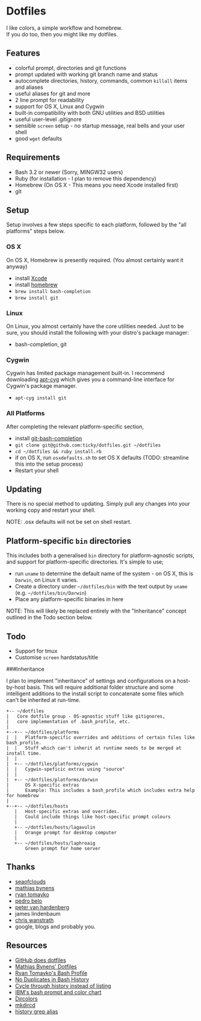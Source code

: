 # Dotfiles

I like colors, a simple workflow and homebrew.  
If you do too, then you might like my dotfiles.

## Features

* colorful prompt, directories and git functions
* prompt updated with working git branch name and status
* autocomplete directories, history, commands, common `killall` items and aliases
* useful aliases for git and more
* 2 line prompt for readability
* support for OS X, Linux and Cygwin
* built-in compatibility with both GNU utilities and BSD utilities
* useful user-level .gitignore
* sensible `screen` setup - no startup message, real bells and your user shell
* good `wget` defaults

## Requirements

* Bash 3.2 or newer (Sorry, MINGW32 users)
* Ruby (for installation - I plan to remove this dependency)
* Homebrew (On OS X - This means you need Xcode installed first)
* git

## Setup

Setup involves a few steps specific to each platform, followed by the "all platforms" steps below.

### OS X

On OS X, Homebrew is presently required. (You almost certainly want it anyway)

* install [Xcode](https://itunes.apple.com/app/xcode/id497799835)
* install [homebrew](http://github.com/mxcl/homebrew)
* `brew install bash-completion`
* `brew install git`

### Linux

On Linux, you almost certainly have the core utilities needed. Just to be sure, you should install the following with your distro's package manager:

* bash-completion, git

### Cygwin

Cygwin has limited package management built-in. I recommend downloading [apt-cyg](http://code.google.com/p/apt-cyg/) which gives you a command-line interface for Cygwin's package manager.

* `apt-cyg install git`

### All Platforms

After completing the relevant platform-specific section,

* install [git-bash-completion](http://github.com/markgandolfo/git-bash-completion)
* `git clone git@github.com:ticky/dotfiles.git ~/dotfiles`
* `cd ~/dotfiles && ruby install.rb`
* if on OS X, run `osxdefaults.sh` to set OS X defaults (TODO: streamline this into the setup process)
* Restart your shell

## Updating

There is no special method to updating. Simply pull any changes into your working copy and restart your shell.

NOTE: .osx defaults will not be set on shell restart.

## Platform-specific `bin` directories

This includes both a generalised `bin` directory for platform-agnostic scripts, and support for platform-specific directories. It's simple to use;

* run `uname` to determine the default name of the system - on OS X, this is `Darwin`, on Linux it varies.
* Create a directory under `~/dotfiles/bin` with the text output by `uname` (e.g. `~/dotfiles/bin/Darwin`)
* Place any platform-specific binaries in here

NOTE: This will likely be replaced entirely with the "Inheritance" concept outlined in the Todo section below.

## Todo

* Support for tmux
* Customise `screen` hardstatus/title

###Inheritance

I plan to implement "inheritance" of settings and configurations on a host-by-host basis.
This will require additional folder structure and some intelligent additions to the install
script to concatenate some files which can't be inherited at run-time.

    +-- ~/dotfiles
    |   Core dotfile group - OS-agnostic stuff like gitignores,
    |   core implementation of .bash_profile, etc.
    | 
    +--+-- ~/dotfiles/platforms
    |  |   Platform-specific overrides and additions of certain files like bash_profile.
    |  |   Stuff which can't inherit at runtime needs to be merged at install time.
    |  |  
    |  +-- ~/dotfiles/platforms/cygwin
    |  |   Cygwin-speficic extras using "source"
    |  |  
    |  +-- ~/dotfiles/platforms/darwin
    |      OS X-specific extras
    |      Example: This includes a bash_profile which includes extra help for homebrew
    |     
    +--+-- ~/dotfiles/hosts
       |   Host-specific extras and overrides.
       |   Could include things like host-specific prompt colours
       |  
       +-- ~/dotfiles/hosts/lagavulin
       |   Orange prompt for desktop computer
       |  
       +-- ~/dotfiles/hosts/laphroaig
           Green prompt for home server

## Thanks

* [seaofclouds](http://github.com/seaofclouds)
* [mathias bynens](http://mths.be/)
* [ryan tomayko](http://tomayko.com/about)
* [pedro belo](http://github.com/pedro)
* [peter van hardenberg](http://github.com/pvh)
* james lindenbaum
* [chris wanstrath](http://ozmm.org/)
* google, blogs and probably you.

## Resources

* [GitHub does dotfiles](http://dotfiles.github.com/)
* [Mathias Bynens' Dotfiles](http://mths.be/dotfiles)
* [Ryan Tomayko's Bash Profile](http://github.com/rtomayko/dotfiles)
* [No Duplicates in Bash History](http://www.thegeekstuff.com/2008/08/15-examples-to-master-linux-command-line-history/)
* [Cycle through history instead of listing](http://www.macosxhints.com/article.php?story=20050904022246573&lsrc=osxh)
* [IBM's bash prompt and color chart](http://www.ibm.com/developerworks/linux/library/l-tip-prompt/)
* [Dircolors](http://hocuspokus.net/2008/01/a-better-ls-for-mac-os-x)
* [mkdircd](http://www.thegeekstuff.com/2008/10/6-awesome-linux-cd-command-hacks-productivity-tip3-for-geeks/)
* [history grep alias](http://wuhrr.wordpress.com/2009/10/11/sweeten-bash-history-by-adding-grep/)
